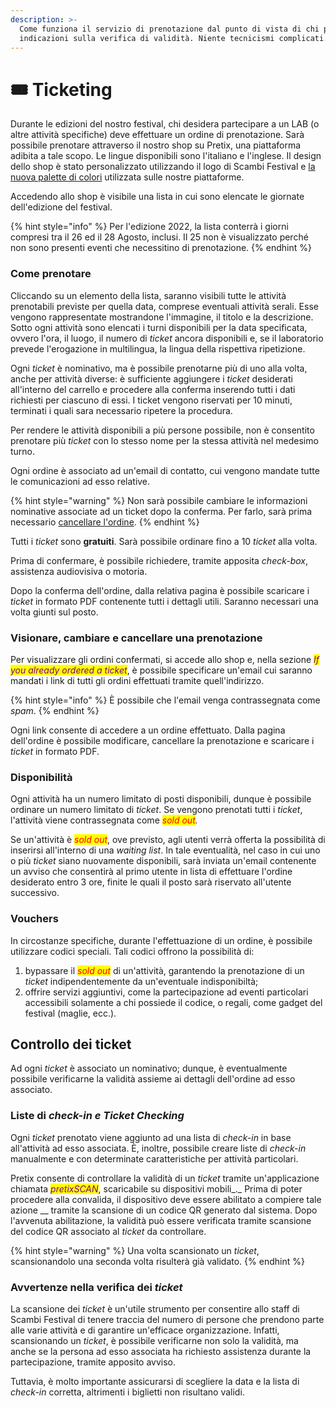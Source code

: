 ```yaml
---
description: >-
  Come funziona il servizio di prenotazione dal punto di vista di chi prenota e
  indicazioni sulla verifica di validità. Niente tecnicismi complicati.
---
```


# 🎟 Ticketing

Durante le edizioni del nostro festival, chi desidera partecipare a un LAB (o altre attività specifiche) deve effettuare un ordine di prenotazione. Sarà possibile prenotare attraverso il nostro shop su Pretix, una piattaforma adibita a tale scopo. Le lingue disponibili sono l'italiano e l'inglese. Il design dello shop è stato personalizzato utilizzando il logo di Scambi Festival e [la nuova palette di colori](design/color-palette.md) utilizzata sulle nostre piattaforme.

Accedendo allo shop è visibile una lista in cui sono elencate le giornate dell'edizione del festival.

{% hint style="info" %}
Per l'edizione 2022, la lista conterrà i giorni compresi tra il 26 ed il 28 Agosto, inclusi. Il 25 non è visualizzato perché non sono presenti eventi che necessitino di prenotazione.
{% endhint %}

### Come prenotare

Cliccando su un elemento della lista, saranno visibili tutte le attività prenotabili previste per quella data, comprese eventuali attività serali. Esse vengono rappresentate mostrandone l'immagine, il titolo e la descrizione. Sotto ogni attività sono elencati i turni disponibili per la data specificata, ovvero l'ora, il luogo, il numero di _ticket_ ancora disponibili e, se il laboratorio prevede l'erogazione in multilingua, la lingua della rispettiva ripetizione.

Ogni _ticket_ è nominativo, ma è possibile prenotarne più di uno alla volta, anche per attività diverse: è sufficiente aggiungere i _ticket_ desiderati all'interno del carrello e procedere alla conferma inserendo tutti i dati richiesti per ciascuno di essi. I ticket vengono riservati per 10 minuti, terminati i quali sara necessario ripetere la procedura.

Per rendere le attività disponibili a più persone possibile, non è consentito prenotare più _ticket_ con lo stesso nome per la stessa attività nel medesimo turno.

Ogni ordine è associato ad un'email di contatto, cui vengono mandate tutte le comunicazioni ad esso relative.

{% hint style="warning" %}
Non sarà possibile cambiare le informazioni nominative associate ad un ticket dopo la conferma. Per farlo, sarà prima necessario [cancellare l'ordine](ticketing.md#visionare-cambiare-e-cancellare-una-prenotazione).
{% endhint %}

Tutti i _ticket_ sono **gratuiti**. Sarà possibile ordinare fino a 10 _ticket_ alla volta.

Prima di confermare, è possibile richiedere, tramite apposita _check-box_, assistenza audiovisiva o motoria.

Dopo la conferma dell'ordine, dalla relativa pagina è possibile scaricare i _ticket_ in formato PDF contenente tutti i dettagli utili. Saranno necessari una volta giunti sul posto.

### Visionare, cambiare e cancellare una prenotazione

Per visualizzare gli ordini confermati, si accede allo shop e, nella sezione _<mark style="color:purple;">If you already ordered a ticket</mark>_, è possibile specificare un'email cui saranno mandati i link di tutti gli ordini effettuati tramite quell'indirizzo.

{% hint style="info" %}
È possibile che l'email venga contrassegnata come _spam_.&#x20;
{% endhint %}

Ogni link consente di accedere a un ordine effettuato. Dalla pagina dell'ordine è possibile modificare, cancellare la prenotazione e scaricare i _ticket_ in formato PDF.

### Disponibilità

Ogni attività ha un numero limitato di posti disponibili, dunque è possibile ordinare un numero limitato di _ticket_. Se vengono prenotati tutti i _ticket_, l'attività viene contrassegnata come _<mark style="color:red;">sold out</mark>._

Se un'attività è _<mark style="color:red;">sold out</mark>_, ove previsto, agli utenti verrà offerta la possibilità di inserirsi all'interno di una _waiting list_. In tale eventualità, nel caso in cui uno o più _ticket_ siano nuovamente disponibili, sarà inviata un'email contenente un avviso che consentirà al primo utente in lista di effettuare l'ordine desiderato entro 3 ore, finite le quali il posto sarà riservato all'utente successivo.

### Vouchers

In circostanze specifiche, durante l'effettuazione di un ordine, è possibile utilizzare codici speciali. Tali codici offrono la possibilità di:

1. bypassare il _<mark style="color:red;">sold out</mark>_ di un'attività, garantendo la prenotazione di un _ticket_ indipendentemente da un'eventuale indisponibiltà;
2. offrire servizi aggiuntivi, come la partecipazione ad eventi particolari accessibili solamente a chi possiede il codice, o regali, come gadget del festival (maglie, ecc.).

## Controllo dei ticket

Ad ogni _ticket_ è associato un nominativo; dunque, è eventualmente possibile verificarne la validità assieme ai dettagli dell'ordine ad esso associato.

### Liste di _check-in e Ticket Checking_

Ogni _ticket_ prenotato viene aggiunto ad una lista di _check-in_ in base all'attività ad esso associata. È, inoltre, possibile creare liste di _check-in_ manualmente e con determinate caratteristiche per attività particolari. &#x20;

Pretix consente di controllare la validità di un _ticket_ tramite un'applicazione chiamata _<mark style="color:purple;">pretixSCAN</mark>_, scaricabile su dispositivi mobili_._ Prima di poter procedere alla convalida, il dispositivo deve essere abilitato a compiere tale azione __ tramite la scansione di un codice QR generato dal sistema. Dopo l'avvenuta abilitazione, la validità può essere verificata tramite scansione del codice QR associato al _ticket_ da controllare.

{% hint style="warning" %}
Una volta scansionato un _ticket_, scansionandolo una seconda volta risulterà già validato.
{% endhint %}

### Avvertenze nella verifica dei _ticket_

La scansione dei _ticket_ è un'utile strumento per consentire allo staff di Scambi Festival di tenere traccia del numero di persone che prendono parte alle varie attività e di garantire un'efficace organizzazione. Infatti, scansionando un _ticket_, è possibile verificarne non solo la validità, ma anche se la persona ad esso associata ha richiesto assistenza durante la partecipazione, tramite apposito avviso.

Tuttavia, è molto importante assicurarsi di scegliere la data e la lista di _check-in_ corretta, altrimenti i biglietti non risultano validi.

